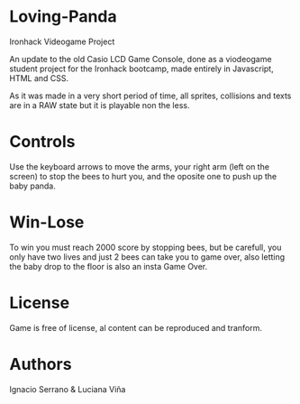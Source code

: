 # Loving-Panda

Ironhack Videogame Project 

An update to the old Casio LCD Game Console, done as a viodeogame student project for the Ironhack bootcamp, made entirely in Javascript, HTML and CSS.

As it was made in a very short period of time, all sprites, collisions and texts are in a RAW state but it is playable non the less.


# Controls
Use the keyboard arrows to move the arms, your right arm (left on the screen) to stop the bees to hurt you, and the oposite one to push up the baby panda.

# Win-Lose
To win you must reach 2000 score by stopping bees, but be carefull, you only have two lives and just 2 bees can take you to game over, also letting the baby drop to the floor is also an insta Game Over.


# License
Game is free of license, al content can be reproduced and tranform.

# Authors
Ignacio Serrano & Luciana Viña
